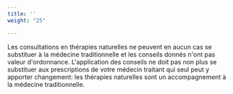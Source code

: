 ```yaml
---
title: ''
weight: "25"

---
```

Les consultations en thérapies naturelles ne peuvent en aucun cas se substituer à la médecine traditionnelle et les conseils donnés n'ont pas valeur d'ordonnance. L'application des conseils ne doit pas non plus se substituer aux prescriptions de votre médecin traitant qui seul peut y apporter changement: les thérapies naturelles sont un accompagnement à la médecine traditionnelle.
